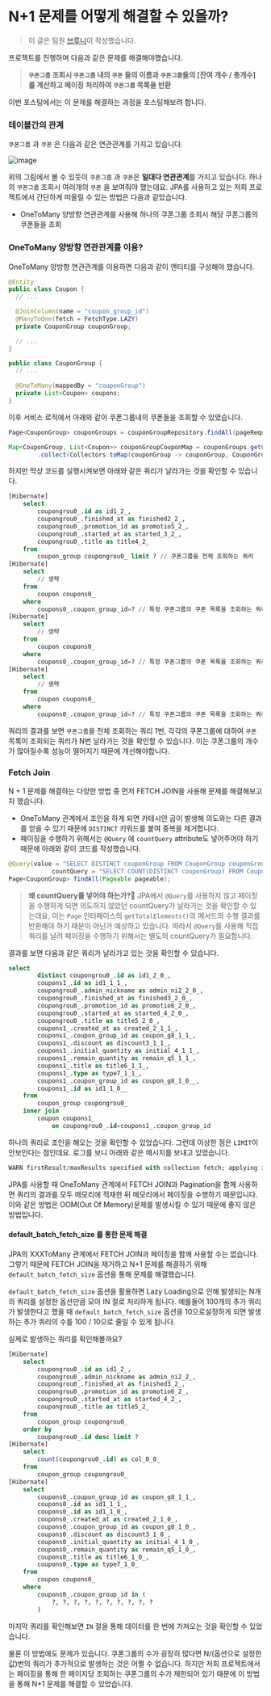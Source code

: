 # N+1 문제를 어떻게 해결할 수 있을까?

> 이 글은 팀원 [브루니](https://github.com/23Yong)이 작성했습니다.

프로젝트를 진행하며 다음과 같은 문제를 해결해야했습니다.

> **`쿠폰그룹` 조회시 `쿠폰그룹` 내의 `쿠폰` 들의 이름과 `쿠폰그룹`들의 \[잔여 개수 / 총개수] 를 계산하고 페이징 처리하여 `쿠폰그룹` 목록을 반환**

이번 포스팅에서는 이 문제를 해결하는 과정을 포스팅해보려 합니다.

### 테이블간의 관계

`쿠폰그룹` 과 `쿠폰` 은 다음과 같은 연관관계를 가지고 있습니다.

![image](https://github.com/woowa-coupons/tech-blog/assets/66981851/c8f64cad-692d-497d-b6ac-ca9c073dfc90)

위의 그림에서 볼 수 있듯이 `쿠폰그룹` 과 `쿠폰`은 **일대다 연관관계**를 가지고 있습니다. 하나의 `쿠폰그룹` 조회시 여러개의 `쿠폰` 을 보여줘야 했는데요. JPA를 사용하고 있는 저희 프로젝트에서 간단하게 떠올릴 수 있는 방법은 다음과 같았습니다.

* OneToMany 양방향 연관관계를 사용해 하나의 쿠폰그룹 조회시 해당 쿠폰그룹의 쿠폰들을 조회

### OneToMany 양방향 연관관계를 이용?

OneToMany 양방향 연관관계를 이용하면 다음과 같이 엔티티를 구성해야 했습니다.

```java
@Entity
public class Coupon {
  // ...

  @JoinColumn(name = "coupon_group_id")
  @ManyToOne(fetch = FetchType.LAZY)
  private CouponGroup couponGroup;

  // ...
}
```

```java
public class CouponGroup {
  // ...
  
  @OneToMany(mappedBy = "couponGroup")
  private List<Coupon> coupons;
}
```

이후 서비스 로직에서 아래와 같이 쿠폰그룹내의 쿠폰들을 조회할 수 있었습니다.

```java
Page<CouponGroup> couponGroups = couponGroupRepository.findAll(pageRequest);

Map<CouponGroup, List<Coupon>> couponGroupCouponMap = couponGroups.getContent().stream()
        .collect(Collectors.toMap(couponGroup -> couponGroup, CouponGroup::getCoupons));
```

하지만 막상 코드를 실행시켜보면 아래와 같은 쿼리가 날라가는 것을 확인할 수 있습니다.

```sql
[Hibernate] 
    select
        coupongrou0_.id as id1_2_,
        coupongrou0_.finished_at as finished2_2_,
        coupongrou0_.promotion_id as promotio5_2_,
        coupongrou0_.started_at as started_3_2_,
        coupongrou0_.title as title4_2_ 
    from
        coupon_group coupongrou0_ limit ? // 쿠폰그룹을 전체 조회하는 쿼리
[Hibernate] 
    select
        // 생략
    from
        coupon coupons0_ 
    where
        coupons0_.coupon_group_id=? // 특정 쿠폰그룹의 쿠폰 목록을 조회하는 쿼리 1
[Hibernate] 
    select
        // 생략
    from
        coupon coupons0_ 
    where
        coupons0_.coupon_group_id=? // 특정 쿠폰그룹의 쿠폰 목록을 조회하는 쿼리 2
[Hibernate] 
    select
        // 생략
    from
        coupon coupons0_ 
    where
        coupons0_.coupon_group_id=? // 특정 쿠폰그룹의 쿠폰 목록을 조회하는 쿼리 3
```

쿼리의 결과를 보면 `쿠폰그룹`을 전체 조회하는 쿼리 1번, 각각의 쿠폰그룹에 대하여 `쿠폰` 목록이 조회되는 쿼리가 N번 날라가는 것을 확인할 수 있습니다. 이는 쿠폰그룹의 개수가 많아질수록 성능이 떨어지기 때문에 개선해야합니다.

### Fetch Join

N + 1 문제를 해결하는 다양한 방법 중 먼저 FETCH JOIN을 사용해 문제를 해결해보고자 했습니다.

* OneToMany 관계에서 조인을 하게 되면 카테시안 곱이 발생해 의도와는 다른 결과를 얻을 수 있기 때문에 `DISTINCT` 키워드를 붙여 중복을 제거합니다.
* 페이징을 수행하기 위해서는 `@Query` 에 `countQuery` attribute도 넣어주어야 하기 때문에 아래와 같이 코드를 작성했습니다.

```java
@Query(value = "SELECT DISTINCT couponGroup FROM CouponGroup couponGroup JOIN FETCH couponGroup.coupons",
            countQuery = "SELECT COUNT(DISTINCT couponGroup) FROM CouponGroup couponGroup INNER JOIN couponGroup.coupons")
Page<CouponGroup> findAll(Pageable pageable);
```

> **왜 countQuery를 넣어야 하는가?🧐** JPA에서 `@Query`를 사용하지 않고 페이징을 수행하게 되면 의도하지 않았던 countQuery가 날라가는 것을 확인할 수 있는데요, 이는 `Page` 인터페이스의 `getTotalElements()`의 메서드의 수행 결과를 반환해야 하기 때문이 아닌가 예상하고 있습니다. 따라서 `@Query`를 사용해 직접 쿼리를 날려 페이징을 수행하기 위해서는 별도의 countQuery가 필요합니다.

결과를 보면 다음과 같은 쿼리가 날라가고 있는 것을 확인할 수 있습니다.

```sql
select
        distinct coupongrou0_.id as id1_2_0_,
        coupons1_.id as id1_1_1_,
        coupongrou0_.admin_nickname as admin_ni2_2_0_,
        coupongrou0_.finished_at as finished3_2_0_,
        coupongrou0_.promotion_id as promotio6_2_0_,
        coupongrou0_.started_at as started_4_2_0_,
        coupongrou0_.title as title5_2_0_,
        coupons1_.created_at as created_2_1_1_,
        coupons1_.coupon_group_id as coupon_g8_1_1_,
        coupons1_.discount as discount3_1_1_,
        coupons1_.initial_quantity as initial_4_1_1_,
        coupons1_.remain_quantity as remain_q5_1_1_,
        coupons1_.title as title6_1_1_,
        coupons1_.type as type7_1_1_,
        coupons1_.coupon_group_id as coupon_g8_1_0__,
        coupons1_.id as id1_1_0__ 
    from
        coupon_group coupongrou0_ 
    inner join
        coupon coupons1_ 
            on coupongrou0_.id=coupons1_.coupon_group_id
```

하나의 쿼리로 조인을 해오는 것을 확인할 수 있었습니다. 그런데 이상한 점은 `LIMIT`이 안보인다는 점인데요. 로그를 보니 아래와 같은 메시지를 보내고 있었습니다.

```sql
WARN firstResult/maxResults specified with collection fetch; applying in memory!
```

JPA를 사용할 때 OneToMany 관계에서 FETCH JOIN과 Pagination을 함께 사용하면 쿼리의 결과를 모두 메모리에 적재한 뒤 메모리에서 페이징을 수행하기 때문입니다. 이와 같은 방법은 OOM(Out Of Memory)문제를 발생시킬 수 있기 때문에 좋지 않은 방법입니다.

#### default\_batch\_fetch\_size 를 통한 문제 해결

JPA의 XXXToMany 관계에서 FETCH JOIN과 페이징을 함께 사용할 수는 없습니다. 그렇기 때문에 FETCH JOIN을 제거하고 N+1 문제를 해결하기 위해 `default_batch_fetch_size` 옵션을 통해 문제를 해결했습니다.

`default_batch_fetch_size` 옵션을 활용하면 Lazy Loading으로 인해 발생되는 N개의 쿼리를 설정한 옵션만큼 모아 IN 절로 처리하게 됩니다. 예를들어 100개의 추가 쿼리가 발생한다고 했을 때 `default_batch_fetch_size` 옵션을 10으로설정하게 되면 발생하는 추가 쿼리의 수를 100 / 10으로 줄일 수 있게 됩니다.

실제로 발생하는 쿼리를 확인해볼까요?

```sql
[Hibernate] 
    select
        coupongrou0_.id as id1_2_,
        coupongrou0_.admin_nickname as admin_ni2_2_,
        coupongrou0_.finished_at as finished3_2_,
        coupongrou0_.promotion_id as promotio6_2_,
        coupongrou0_.started_at as started_4_2_,
        coupongrou0_.title as title5_2_ 
    from
        coupon_group coupongrou0_ 
    order by
        coupongrou0_.id desc limit ?
[Hibernate] 
    select
        count(coupongrou0_.id) as col_0_0_ 
    from
        coupon_group coupongrou0_
[Hibernate] 
    select
        coupons0_.coupon_group_id as coupon_g8_1_1_,
        coupons0_.id as id1_1_1_,
        coupons0_.id as id1_1_0_,
        coupons0_.created_at as created_2_1_0_,
        coupons0_.coupon_group_id as coupon_g8_1_0_,
        coupons0_.discount as discount3_1_0_,
        coupons0_.initial_quantity as initial_4_1_0_,
        coupons0_.remain_quantity as remain_q5_1_0_,
        coupons0_.title as title6_1_0_,
        coupons0_.type as type7_1_0_ 
    from
        coupon coupons0_ 
    where
        coupons0_.coupon_group_id in (
            ?, ?, ?, ?, ?, ?, ?, ?, ?, ?
        )
```

마지막 쿼리를 확인해보면 `IN` 절을 통해 데이터를 한 번에 가져오는 것을 확인할 수 있었습니다.

물론 이 방법에도 문제가 있습니다. 쿠폰그룹의 수가 굉장히 많다면 N/(옵션으로 설정한 값)번의 쿼리가 추가적으로 발생하는 것은 어쩔 수 없습니다. 하지만 저희 프로젝트에서는 페이징을 통해 한 페이지당 조회하는 쿠폰그룹의 수가 제한되어 있기 때문에 이 방법을 통해 N+1 문제를 해결할 수 있었습니다.
